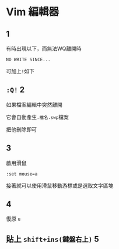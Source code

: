 # Vim 編輯器
1
---
有時出現以下，而無法WQ離開時

`NO WRITE SINCE...`

可加上`!`如下

`:Q!`
2
---
如果檔案編輯中突然離開

它會自動產生`.檔名.swp`檔案

把他刪除即可


3
---
啟用滑鼠
```
:set mouse=a
```
接著就可以使用滑鼠移動游標或是選取文字區塊

4
---
復原
`u`

貼上
`shift+ins(鍵盤右上)`
5
---
